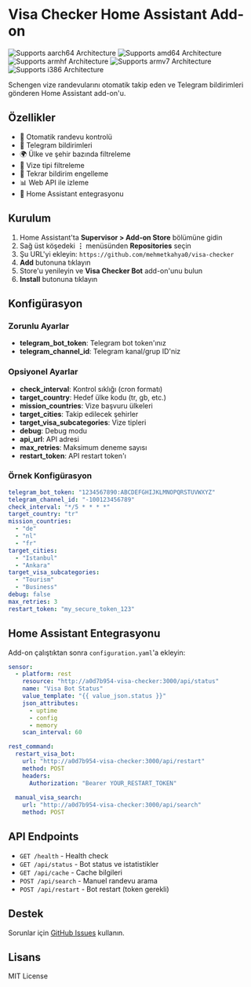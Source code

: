 # Visa Checker Home Assistant Add-on

![Supports aarch64 Architecture][aarch64-shield]
![Supports amd64 Architecture][amd64-shield]
![Supports armhf Architecture][armhf-shield]
![Supports armv7 Architecture][armv7-shield]
![Supports i386 Architecture][i386-shield]

Schengen vize randevularını otomatik takip eden ve Telegram bildirimleri gönderen Home Assistant add-on'u.

## Özellikler

- 🔄 Otomatik randevu kontrolü
- 📱 Telegram bildirimleri
- 🌍 Ülke ve şehir bazında filtreleme
- 🎯 Vize tipi filtreleme
- 🚫 Tekrar bildirim engelleme
- 📊 Web API ile izleme
- 🤖 Home Assistant entegrasyonu

## Kurulum

1. Home Assistant'ta **Supervisor > Add-on Store** bölümüne gidin
2. Sağ üst köşedeki **⋮** menüsünden **Repositories** seçin
3. Şu URL'yi ekleyin: `https://github.com/mehmetkahya0/visa-checker`
4. **Add** butonuna tıklayın
5. Store'u yenileyin ve **Visa Checker Bot** add-on'unu bulun
6. **Install** butonuna tıklayın

## Konfigürasyon

### Zorunlu Ayarlar

- **telegram_bot_token**: Telegram bot token'ınız
- **telegram_channel_id**: Telegram kanal/grup ID'niz

### Opsiyonel Ayarlar

- **check_interval**: Kontrol sıklığı (cron formatı)
- **target_country**: Hedef ülke kodu (tr, gb, etc.)
- **mission_countries**: Vize başvuru ülkeleri
- **target_cities**: Takip edilecek şehirler
- **target_visa_subcategories**: Vize tipleri
- **debug**: Debug modu
- **api_url**: API adresi
- **max_retries**: Maksimum deneme sayısı
- **restart_token**: API restart token'ı

### Örnek Konfigürasyon

```yaml
telegram_bot_token: "1234567890:ABCDEFGHIJKLMNOPQRSTUVWXYZ"
telegram_channel_id: "-100123456789"
check_interval: "*/5 * * * *"
target_country: "tr"
mission_countries:
  - "de"
  - "nl"
  - "fr"
target_cities:
  - "Istanbul"
  - "Ankara"
target_visa_subcategories:
  - "Tourism"
  - "Business"
debug: false
max_retries: 3
restart_token: "my_secure_token_123"
```

## Home Assistant Entegrasyonu

Add-on çalıştıktan sonra `configuration.yaml`'a ekleyin:

```yaml
sensor:
  - platform: rest
    resource: "http://a0d7b954-visa-checker:3000/api/status"
    name: "Visa Bot Status"
    value_template: "{{ value_json.status }}"
    json_attributes:
      - uptime
      - config
      - memory
    scan_interval: 60

rest_command:
  restart_visa_bot:
    url: "http://a0d7b954-visa-checker:3000/api/restart"
    method: POST
    headers:
      Authorization: "Bearer YOUR_RESTART_TOKEN"
  
  manual_visa_search:
    url: "http://a0d7b954-visa-checker:3000/api/search"
    method: POST
```

## API Endpoints

- `GET /health` - Health check
- `GET /api/status` - Bot status ve istatistikler
- `GET /api/cache` - Cache bilgileri
- `POST /api/search` - Manuel randevu arama
- `POST /api/restart` - Bot restart (token gerekli)

## Destek

Sorunlar için [GitHub Issues](https://github.com/mehmetkahya0/visa-checker/issues) kullanın.

## Lisans

MIT License

[aarch64-shield]: https://img.shields.io/badge/aarch64-yes-green.svg
[amd64-shield]: https://img.shields.io/badge/amd64-yes-green.svg
[armhf-shield]: https://img.shields.io/badge/armhf-yes-green.svg
[armv7-shield]: https://img.shields.io/badge/armv7-yes-green.svg
[i386-shield]: https://img.shields.io/badge/i386-yes-green.svg
